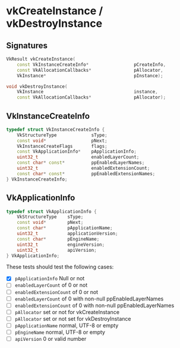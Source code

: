 # vkCreateInstance / vkDestroyInstance

## Signatures
```c++
VkResult vkCreateInstance(
    const VkInstanceCreateInfo*                 pCreateInfo,
    const VkAllocationCallbacks*                pAllocator,
    VkInstance*                                 pInstance);

void vkDestroyInstance(
    VkInstance                                  instance,
    const VkAllocationCallbacks*                pAllocator);
```

## VkInstanceCreateInfo
```c++
typedef struct VkInstanceCreateInfo {
    VkStructureType             sType;
    const void*                 pNext;
    VkInstanceCreateFlags       flags;
    const VkApplicationInfo*    pApplicationInfo;
    uint32_t                    enabledLayerCount;
    const char* const*          ppEnabledLayerNames;
    uint32_t                    enabledExtensionCount;
    const char* const*          ppEnabledExtensionNames;
} VkInstanceCreateInfo;
```

## VkApplicationInfo
```c++
typedef struct VkApplicationInfo {
    VkStructureType    sType;
    const void*        pNext;
    const char*        pApplicationName;
    uint32_t           applicationVersion;
    const char*        pEngineName;
    uint32_t           engineVersion;
    uint32_t           apiVersion;
} VkApplicationInfo;
```

These tests should test the following cases:
- [x] `pApplicationInfo` Null or not
- [ ] `enabledLayerCount` of 0 or not
- [ ] `enabledExtensionCount` of 0 or not
- [ ] `enabledLayerCount` of 0 with non-null ppEnabledLayerNames
- [ ] `enabledExtensionCount` of 0 with non-null ppEnabledLayerNames
- [ ] `pAllocator` set or not for vkCreateInstance
- [ ] `pAllocator` set or not set for vkDestroyInstance
- [ ] `pApplicationName` normal, UTF-8 or empty
- [ ] `pEngineName` normal, UTF-8 or empty
- [ ] `apiVersion` 0 or valid number